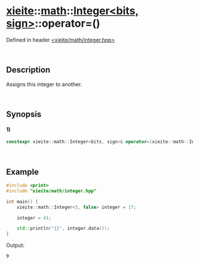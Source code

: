 # [xieite](../../../../../xieite.md)\:\:[math](../../../../../math.md)\:\:[Integer<bits, sign>](../../../../integer.md)\:\:operator=\(\)
Defined in header [<xieite/math/integer.hpp>](../../../../../../../include/xieite/math/integer.hpp)

&nbsp;

## Description
Assigns this integer to another.

&nbsp;

## Synopsis
#### 1)
```cpp
constexpr xieite::math::Integer<bits, sign>& operator=(xieite::math::Integer<bits, sign> value) const noexcept;
```

&nbsp;

## Example
```cpp
#include <print>
#include "xieite/math/integer.hpp"

int main() {
    xieite::math::Integer<5, false> integer = 17;

    integer = 41;

    std::println("{}", integer.data());
}
```
Output:
```
9
```
